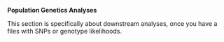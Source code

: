 **Population Genetics Analyses**

This section is specifically about downstream analyses, once you have a files with SNPs or genotype likelihoods. 

